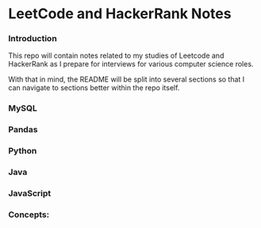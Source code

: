# **LeetCode and HackerRank Notes**

### **Introduction**
This repo will contain notes related to my studies of Leetcode and HackerRank as I prepare for interviews for various computer science roles. 

With that in mind, the README will be split into several sections so that I can navigate to sections better within the repo itself.

### **MySQL**

### **Pandas**

### **Python**

### **Java**

### **JavaScript**

### **Concepts:**
